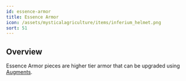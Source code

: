 ```yaml
---
id: essence-armor
title: Essence Armor
icon: /assets/mysticalagriculture/items/inferium_helmet.png
sort: 51
---
```


## Overview

Essence Armor pieces are higher tier armor that can be upgraded using [Augments](augments.md).
